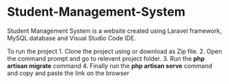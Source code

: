 # Student-Management-System
Student Management System is a website created using Laravel framework, MySQL database and Visual Studio Code IDE.

To run the project
    1. Clone the project using or download as Zip file.
    2. Open the command prompt and go to relevent project folder.
    3. Run the **php artisan migrate** command
    4. Finally run the **php artisan serve** command and copy and paste the link on the browser
